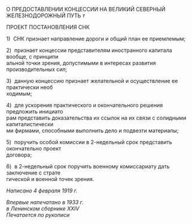 О ПРЕДОСТАВЛЕНИИ КОНЦЕССИИ НА ВЕЛИКИЙ СЕВЕРНЫЙ ЖЕЛЕЗНОДОРОЖНЫЙ ПУТЬ _т_

ПРОЕКТ ПОСТАНОВЛЕНИЯ СНК

1)  СНК признает направление дороги и общий план ее приемлемым;

2)  признает концессии представителям иностранного капитала вообще, с принципи­  
альной точки зрения, допустимыми в интересах развития производительных сил;

3)  данную концессию признает желательной и осуществление ее практически необ­  
ходимым;

4)  для ускорения практического и окончательного решения предложить инициато­  
рам представить доказательства их ссылок на их связи с солидными капиталистически­  
ми фирмами, способными выполнить дело и подвезти материалы;

5)  поручить особой комиссии в 2-недельный срок представить окончательно проект  
договора;

6)  в 2-недельный срок поручить военному комиссариату дать заключение с страте­  
гической и военной точек зрения.

_Написано 4 февраля 1919 г._

_Впервые напечатано в 1933 г.  
в Ленинском сборнике_ _XXIV_                                                                _Печатается по рукописи_